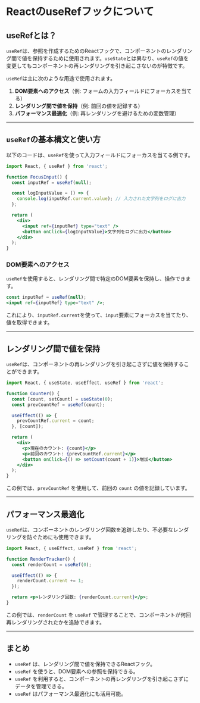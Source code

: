 # ReactのuseRefフックについて

## useRefとは？
`useRef`は、参照を作成するためのReactフックで、コンポーネントのレンダリング間で値を保持するために使用されます。`useState`とは異なり、`useRef`の値を変更してもコンポーネントの再レンダリングを引き起こさないのが特徴です。

`useRef`は主に次のような用途で使用されます。
1. **DOM要素へのアクセス**（例: フォームの入力フィールドにフォーカスを当てる）
2. **レンダリング間で値を保持**（例: 前回の値を記録する）
3. **パフォーマンス最適化**（例: 再レンダリングを避けるための変数管理）

---

## `useRef`の基本構文と使い方
以下のコードは、`useRef`を使って入力フィールドにフォーカスを当てる例です。

```jsx
import React, { useRef } from 'react';

function FocusInput() {
  const inputRef = useRef(null);

  const logInputValue = () => {
    console.log(inputRef.current.value); // 入力された文字列をログに出力
  };

  return (
    <div>
      <input ref={inputRef} type="text" />
      <button onClick={logInputValue}>文字列をログに出力</button>
    </div>
  );
}
```

### DOM要素へのアクセス
`useRef`を使用すると、レンダリング間で特定のDOM要素を保持し、操作できます。

```jsx
const inputRef = useRef(null);
<input ref={inputRef} type="text" />;
```

これにより、`inputRef.current`を使って、`input`要素にフォーカスを当てたり、値を取得できます。

---

## レンダリング間で値を保持
`useRef`は、コンポーネントの再レンダリングを引き起こさずに値を保持することができます。

```jsx
import React, { useState, useEffect, useRef } from 'react';

function Counter() {
  const [count, setCount] = useState(0);
  const prevCountRef = useRef(count);

  useEffect(() => {
    prevCountRef.current = count;
  }, [count]);

  return (
    <div>
      <p>現在のカウント: {count}</p>
      <p>前回のカウント: {prevCountRef.current}</p>
      <button onClick={() => setCount(count + 1)}>増加</button>
    </div>
  );
}
```

この例では、`prevCountRef` を使用して、前回の `count` の値を記録しています。

---

## パフォーマンス最適化
`useRef`は、コンポーネントのレンダリング回数を追跡したり、不必要なレンダリングを防ぐためにも使用できます。

```jsx
import React, { useEffect, useRef } from 'react';

function RenderTracker() {
  const renderCount = useRef(0);

  useEffect(() => {
    renderCount.current += 1;
  });

  return <p>レンダリング回数: {renderCount.current}</p>;
}
```

この例では、`renderCount` を `useRef` で管理することで、コンポーネントが何回再レンダリングされたかを追跡できます。

---

## まとめ
- `useRef` は、レンダリング間で値を保持できるReactフック。
- `useRef` を使うと、DOM要素への参照を保持できる。
- `useRef` を利用すると、コンポーネントの再レンダリングを引き起こさずにデータを管理できる。
- `useRef` はパフォーマンス最適化にも活用可能。
